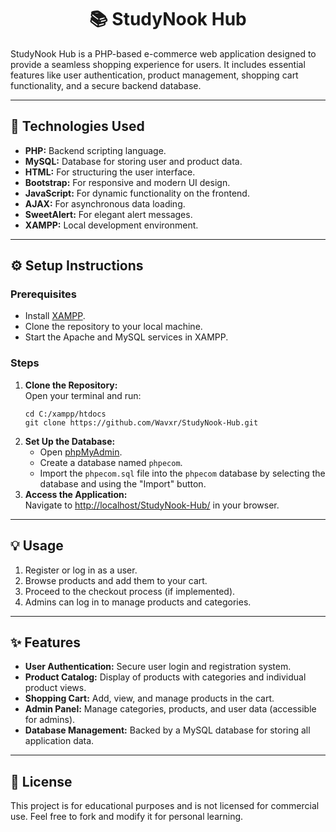<h1 align="center">📚 StudyNook Hub</h1>

StudyNook Hub is a PHP-based e-commerce web application designed to provide a seamless shopping experience for users. It includes essential features like user authentication, product management, shopping cart functionality, and a secure backend database.

---

<h2>🚀 Technologies Used</h2>
<ul>
  <li><b>PHP:</b> Backend scripting language.</li>
  <li><b>MySQL:</b> Database for storing user and product data.</li>
  <li><b>HTML:</b> For structuring the user interface.</li>
  <li><b>Bootstrap:</b> For responsive and modern UI design.</li>
  <li><b>JavaScript:</b> For dynamic functionality on the frontend.</li>
  <li><b>AJAX:</b> For asynchronous data loading.</li>
  <li><b>SweetAlert:</b> For elegant alert messages.</li>
  <li><b>XAMPP:</b> Local development environment.</li>
</ul>

---

<h2>⚙️ Setup Instructions</h2>

<h3>Prerequisites</h3>
<ul>
  <li>Install <a href="https://www.apachefriends.org/index.html" target="_blank">XAMPP</a>.</li>
  <li>Clone the repository to your local machine.</li>
  <li>Start the Apache and MySQL services in XAMPP.</li>
</ul>

<h3>Steps</h3>
<ol>
  <li><b>Clone the Repository:</b><br>
    Open your terminal and run:
    <pre><code>cd C:/xampp/htdocs
git clone https://github.com/Wavxr/StudyNook-Hub.git</code></pre>
  </li>
  <li><b>Set Up the Database:</b><br>
    <ul>
      <li>Open <a href="http://localhost/phpmyadmin" target="_blank">phpMyAdmin</a>.</li>
      <li>Create a database named <code>phpecom</code>.</li>
      <li>Import the <code>phpecom.sql</code> file into the <code>phpecom</code> database by selecting the database and using the "Import" button.</li>
    </ul>
  </li>
  <li><b>Access the Application:</b><br>
    Navigate to <a href="http://localhost/StudyNook-Hub/" target="_blank">http://localhost/StudyNook-Hub/</a> in your browser.
  </li>
</ol>

---

<h2>💡 Usage</h2>
<ol>
  <li>Register or log in as a user.</li>
  <li>Browse products and add them to your cart.</li>
  <li>Proceed to the checkout process (if implemented).</li>
  <li>Admins can log in to manage products and categories.</li>
</ol>

---

<h2>✨ Features</h2>
<ul>
  <li><b>User Authentication:</b> Secure user login and registration system.</li>
  <li><b>Product Catalog:</b> Display of products with categories and individual product views.</li>
  <li><b>Shopping Cart:</b> Add, view, and manage products in the cart.</li>
  <li><b>Admin Panel:</b> Manage categories, products, and user data (accessible for admins).</li>
  <li><b>Database Management:</b> Backed by a MySQL database for storing all application data.</li>
</ul>

---

<h2>📜 License</h2>
<p>This project is for educational purposes and is not licensed for commercial use. Feel free to fork and modify it for personal learning.</p>
